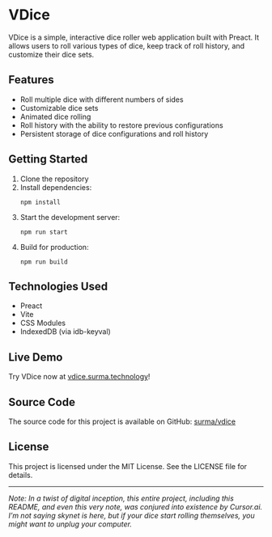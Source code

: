 # VDice

VDice is a simple, interactive dice roller web application built with Preact. It allows users to roll various types of dice, keep track of roll history, and customize their dice sets.

## Features

- Roll multiple dice with different numbers of sides
- Customizable dice sets
- Animated dice rolling
- Roll history with the ability to restore previous configurations
- Persistent storage of dice configurations and roll history

## Getting Started

1. Clone the repository
2. Install dependencies:
   ```
   npm install
   ```
3. Start the development server:
   ```
   npm run start
   ```
4. Build for production:
   ```
   npm run build
   ```

## Technologies Used

- Preact
- Vite
- CSS Modules
- IndexedDB (via idb-keyval)

## Live Demo

Try VDice now at [vdice.surma.technology](https://vdice.surma.technology)!

## Source Code

The source code for this project is available on GitHub: [surma/vdice](https://github.com/surma/vdice)

## License

This project is licensed under the MIT License. See the LICENSE file for details.

---

_Note: In a twist of digital inception, this entire project, including this README, and even this very note, was conjured into existence by Cursor.ai. I’m not saying skynet is here, but if your dice start rolling themselves, you might want to unplug your computer._
